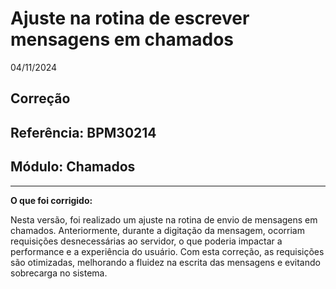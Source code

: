 # Ajuste na rotina de escrever mensagens em chamados
04/11/2024
## Correção
## Referência: BPM30214
## Módulo: Chamados
***

**O que foi corrigido:**

Nesta versão, foi realizado um ajuste na rotina de envio de mensagens em chamados. Anteriormente, durante a digitação da mensagem, ocorriam requisições desnecessárias ao servidor, o que poderia impactar a performance e a experiência do usuário. Com esta correção, as requisições são otimizadas, melhorando a fluidez na escrita das mensagens e evitando sobrecarga no sistema.